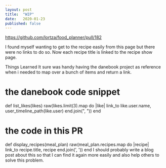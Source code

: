 ```yaml
---
layout: post
title:  "WIP"
date:   2020-01-23
published: false
---
```


https://github.com/lortza/food_planner/pull/182

I found myself wanting to get to the recipe easily from this page but there were no links to do so. Now each recipe title is linked to the recipe show page.



Things Learned
It sure was handy having the danebook project as reference when i needed to map over a bunch of items and return a link.

# the danebook code snippet

  def list_likes(likes)
    raw(likes.limit(3).map do |like|
      link_to like.user.name, user_timeline_path(like.user)
    end.join(", "))
  end
# the code in this PR
def display_recipes(meal_plan)
  raw(meal_plan.recipes.map do |recipe|
    link_to recipe.title, recipe
  end.join(', '))
end
I should probably write a blog post about this so that I can find it again more easily and also help others to solve this problem.
